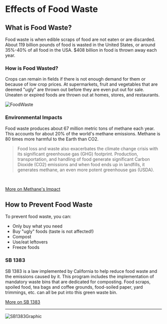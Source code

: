 <h1> Effects of Food Waste</h1>

<h2> What is Food Waste? </h2>
<p> Food waste is when edible scraps of food are not eaten or are discarded. About 119 billion pounds of food is wasted in the United States, or around 35%-40% of all food in the USA. $408 billion in food is thrown away each year. </p>

<h3> How is Food Wasted? </h3>
<p> Crops can remain in fields if there is not enough demand for them or because of low crop prices. At supermarkets, fruit and vegetables that are deemed "ugly" are thrown out before they are even put out for sale. Uneaten or expired foods are thrown out at homes, stores, and restaurants. </p>

<img src="https://static.scientificamerican.com/sciam/cache/file/8BC69D77-99DF-46CB-B029DF3BDF632453_source.jpg?w=690&h=930&6ADB0F0C-1409-4AA8-A1B85180336808F5" alt="FoodWaste">

<h3> Environmental Impacts </h3>
<p> Food waste produces about 67 million metric tons of methane each year. This accounts for about 20% of the world's methane emissions. Methane is 80 times more harmful to the Earth than CO2. </p>

> Food loss and waste also exacerbates the climate change crisis with its significant greenhouse gas (GHG) footprint. Production, transportation, and handling of food generate significant Carbon Dioxide (CO2) emissions and when food ends up in landfills, it generates methane, an even more potent greenhouse gas (USDA).
<br>

<a href='https://www.iea.org/reports/global-methane-tracker-2022/methane-and-climate-change'> More on Methane's Impact</a>




<h2> How to Prevent Food Waste </h2>
<p> To prevent food waste, you can:</p>
<ul>
<li>Only buy what you need</li>
  <li>Buy "ugly" foods (taste is not affected!)</li>
 <li>Compost</li>
  <li>Use/eat leftovers</li>
 <li>Freeze foods</li>
</ul>

<h3> SB 1383 </h3>
<p> SB 1383 is a law implemented by California to help reduce food waste and the emissions caused by it. This program includes the implementation of mandatory waste bins that are dedicated for composting. Food scraps, spoiled food, tea bags and coffee grounds, food-soiled paper, yard trimmings, etc. can all be put into this green waste bin. </p>
<a href='https://calrecycle.ca.gov/organics/slcp/education/'> More on SB 1383 </a>

---
<img src="https://www.smcsustainability.org/wp-content/uploads/SB-1383-what-goes-in-the-green-bin.jpg" alt="SB1383Graphic">


